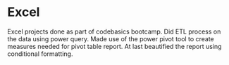 # Excel
Excel projects done as part of codebasics bootcamp.
Did ETL process on the data using power query.
Made use of the power pivot tool to create measures needed for pivot table report.
At last beautified the report using conditional formatting.

